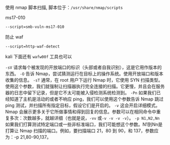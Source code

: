 使用 nmap 脚本扫描, 脚本位于：`/usr/share/nmap/scripts`

ms17-010
```
--script=smb-vuln-ms17-010 
```

防止 waf
```
--script=http-waf-detect
```
kali 下面还有 `wafw00f` 工具也可以


`-sV` 请求每个被发现的开放端口的标识（头部或者自我识别），这是它用作版本的东西。
`-O` 告诉 Nmap，尝试猜测运行在目标上的操作系统。使用开放端口和版本收集的信息。
`-sT` 通常，在 root 用户下运行 Nmap 时，它使用 SYN 扫描类型。使用这个参数，我们就强制让扫描器执行完全连接的扫描。它更慢，并且会在服务器的日志中留下记录，但是它不太可能被入侵检测系统检测到。
`-Pn` 如果我们已经知道了主机是活动的或者不响应 ping，我们可以使用这个参数告诉 Nmap 跳过 ping 测试，并扫描所有指定目标，假设它们是开启的。
`-v` 这会开启详细模式。Nmap 会展示更多关于它所做事情和得到回复的信息。参数可以在相同命令中重复多次：次数越多，就越详细（也就是说，`-vv` 或`-v -v -v -v`）。
`-p N1,N2,Nn` 如果我们打算测试特定端口或一些非标准端口，我们可能想这个参数。N1到Nn是打算让 Nmap 扫描的端口。例如，要扫描端口 21，80 到 90，和 137，参数应为：-p 21,80-90,137。

